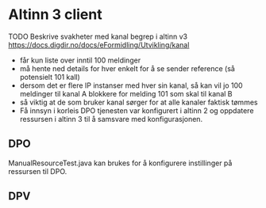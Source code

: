 # Altinn 3 client

TODO
Beskrive svakheter med kanal begrep i altinn v3 https://docs.digdir.no/docs/eFormidling/Utvikling/kanal
- får kun liste over inntil 100 meldinger
- må hente ned details for hver enkelt for å se sender reference (så potensielt 101 kall)
- dersom det er flere IP instanser med hver sin kanal, så kan vil jo 100 meldinger til kanal A blokkere for melding 101 som skal til kanal B
- så viktig at de som bruker kanal sørger for at alle kanaler faktisk tømmes
- Få innsyn i korleis DPO tjenesten var konfigurert i altinn 2 og oppdatere ressursen i altinn 3 til å samsvare med konfigurasjonen.

## DPO

ManualResourceTest.java kan brukes for å konfigurere instillinger på ressursen til DPO.

## DPV

